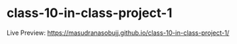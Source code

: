 # class-10-in-class-project-1


Live Preview: https://masudranasobujj.github.io/class-10-in-class-project-1/
